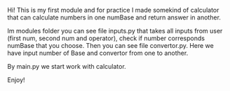 Hi!
This is my first module and for practice I made somekind of calculator that can calculate numbers in one numBase and return answer in another.

Im modules folder you can see file inputs.py that takes all inputs from user (first num, second num and operator), check if number corresponds numBase that you choose.
Then you can see file convertor.py. Here we have input number of Base and convertor from one to another.

By main.py we start work with calculator.

Enjoy!